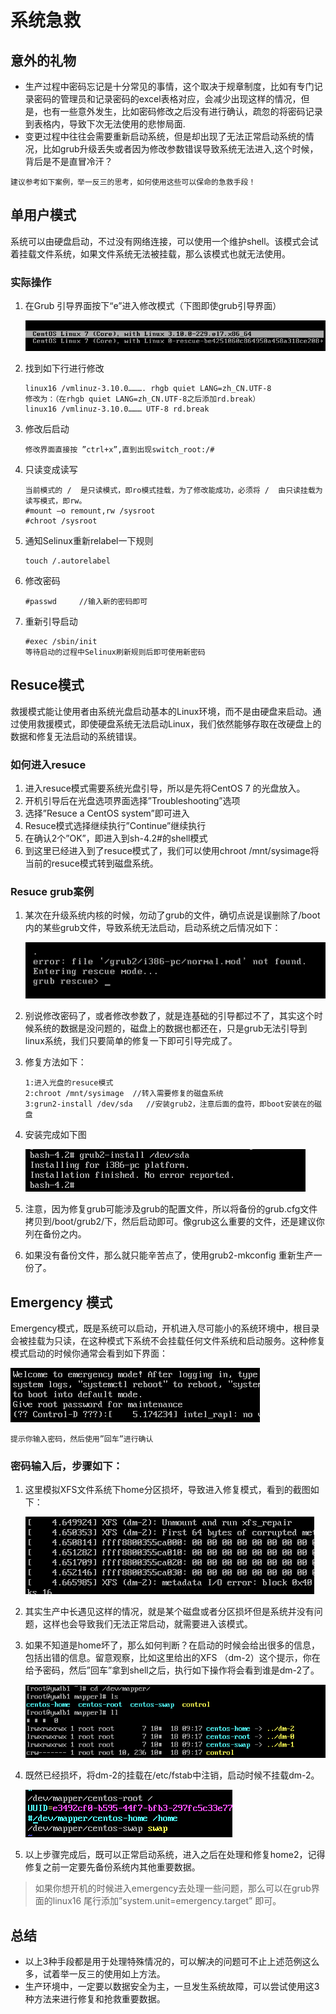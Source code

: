 # 系统急救
## 意外的礼物
* 生产过程中密码忘记是十分常见的事情，这个取决于规章制度，比如有专门记录密码的管理员和记录密码的excel表格对应，会减少出现这样的情况，但是，也有一些意外发生，比如密码修改之后没有进行确认，疏忽的将密码记录到表格内，导致下次无法使用的悲惨局面.
* 变更过程中往往会需要重新启动系统，但是却出现了无法正常启动系统的情况，比如grub升级丢失或者因为修改参数错误导致系统无法进入,这个时候，背后是不是直冒冷汗？

`建议参考如下案例，举一反三的思考，如何使用这些可以保命的急救手段！`

## 单用户模式
系统可以由硬盘启动，不过没有网络连接，可以使用一个维护shell。该模式会试着挂载文件系统，如果文件系统无法被挂载，那么该模式也就无法使用。
### 实际操作
1.	在Grub 引导界面按下“e”进入修改模式（下图即使grub引导界面）

	![png](./images/案例密码找回/grub引导界面.PNG)

2.	找到如下行进行修改

		linux16 /vmlinuz-3.10.0………. rhgb quiet LANG=zh_CN.UTF-8
		修改为：（在rhgb quiet LANG=zh_CN.UTF-8之后添加rd.break）
		linux16 /vmlinuz-3.10.0……… UTF-8 rd.break

3.	修改后启动
		
		修改界面直接按 ”ctrl+x”,直到出现switch_root:/#

4.	只读变成读写
	
		当前模式的 /  是只读模式，即ro模式挂载，为了修改能成功，必须将 /  由只读挂载为读写模式，即rw。
		#mount –o remount,rw /sysroot
		#chroot /sysroot

5.	通知Selinux重新relabel一下规则

		touch /.autorelabel

6.	修改密码
		
		#passwd     //输入新的密码即可

7.	重新引导启动

		#exec /sbin/init
		等待启动的过程中Selinux刷新规则后即可使用新密码

## Resuce模式
救援模式能让使用者由系统光盘启动基本的Linux环境，而不是由硬盘来启动。通过使用救援模式，即使硬盘系统无法启动Linux，我们依然能够存取在改硬盘上的数据和修复无法启动的系统错误。

### 如何进入resuce
1.	进入resuce模式需要系统光盘引导，所以是先将CentOS 7 的光盘放入。
2.	开机引导后在光盘选项界面选择”Troubleshooting”选项
3.	选择”Resuce a CentOS system”即可进入
4.	Resuce模式选择继续执行”Continue”继续执行
5.	在确认2个”OK”，即进入到sh-4.2#的shell模式
6.	到这里已经进入到了resuce模式了，我们可以使用chroot /mnt/sysimage将当前的resuce模式转到磁盘系统。

### Resuce grub案例
1.	某次在升级系统内核的时候，勿动了grub的文件，确切点说是误删除了/boot内的某些grub文件，导致系统无法启动，启动系统之后情况如下：

	![png](./images/案例密码找回/miss.PNG)

	
2.	别说修改密码了，或者修改参数了，就是连基础的引导都过不了，其实这个时候系统的数据是没问题的，磁盘上的数据也都还在，只是grub无法引导到linux系统，我们只要简单的修复一下即可引导完成了。

3.	修复方法如下：
	
		1:进入光盘的resuce模式
		2:chroot /mnt/sysimage  //转入需要修复的磁盘系统
		3:grun2-install /dev/sda   //安装grub2，注意后面的盘符，即boot安装在的磁盘

4. 安装完成如下图

	![png](./images/案例密码找回/grubinstall.PNG)

5.	注意，因为修复grub可能涉及grub的配置文件，所以将备份的grub.cfg文件拷贝到/boot/grub2/下，然后启动即可。像grub这么重要的文件，还是建议你列在备份之内。

6.	如果没有备份文件，那么就只能辛苦点了，使用grub2-mkconfig 重新生产一份了。

## Emergency 模式
Emergency模式，既是系统可以启动，开机进入尽可能小的系统环境中，根目录会被挂载为只读，在这种模式下系统不会挂载任何文件系统和启动服务。这种修复模式启动的时候你通常会看到如下界面：
	
![png](./images/案例密码找回/EMgrub.PNG)

`提示你输入密码，然后使用”回车”进行确认`

### 密码输入后，步骤如下：
1.	这里模拟XFS文件系统下home分区损坏，导致进入修复模式，看到的截图如下：

	![png](./images/案例密码找回/home损坏.PNG)

2.	其实生产中长遇见这样的情况，就是某个磁盘或者分区损坏但是系统并没有问题，这样也会导致我们无法正常启动，就需要进入该模式。
3.	如果不知道是home坏了，那么如何判断？在启动的时候会给出很多的信息，包括出错的信息。留意观察，比如这里给出的XFS （dm-2）这个提示，你在给予密码，然后”回车”拿到shell之后，执行如下操作将会看到谁是dm-2了。

	![png](./images/案例密码找回/dm2.PNG)

4.	既然已经损坏，将dm-2的挂载在/etc/fstab中注销，启动时候不挂载dm-2。

	![png](./images/案例密码找回/fstab.PNG)

5.	以上步骤完成后，既可以正常启动系统，进入之后在处理和修复home2，记得修复之前一定要先备份系统内其他重要数据。

>如果你想开机的时候进入emergency去处理一些问题，那么可以在grub界面的linux16 尾行添加”system.unit=emergency.target” 即可。

## 总结
* 以上3种手段都是用于处理特殊情况的，可以解决的问题可不止上述范例这么多，试着举一反三的使用如上方法。
* 生产环境中，一定要以数据安全为主，一旦发生系统故障，可以尝试使用这3种方法来进行修复和抢救重要数据。